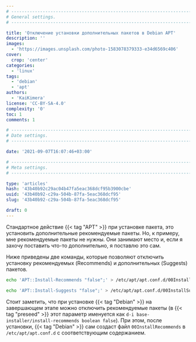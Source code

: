 ```yaml
---
# -------------------------------------------------------------------------------------------------------------------- #
# General settings.
# -------------------------------------------------------------------------------------------------------------------- #

title: 'Отключение установки дополнительных пакетов в Debian APT'
description: ''
images:
  - 'https://images.unsplash.com/photo-1583078379333-e34d6569c406'
cover:
  crop: 'center'
categories:
  - 'linux'
tags:
  - 'debian'
  - 'apt'
authors:
  - 'KaiKimera'
license: 'CC-BY-SA-4.0'
complexity: '0'
toc: 1
comments: 1

# -------------------------------------------------------------------------------------------------------------------- #
# Date settings.
# -------------------------------------------------------------------------------------------------------------------- #

date: '2021-09-07T16:07:46+03:00'

# -------------------------------------------------------------------------------------------------------------------- #
# Meta settings.
# -------------------------------------------------------------------------------------------------------------------- #

type: 'articles'
hash: '43b40b92c29ac04b47fa5eac368dcf95b3900cbe'
uuid: '43b40b92-c29a-504b-87fa-5eac368dcf95'
slug: '43b40b92-c29a-504b-87fa-5eac368dcf95'

draft: 0
---
```


Стандартное действие {{< tag "APT" >}} при установке пакета, это установить дополнительные рекомендуемые пакеты. Но, к примеру, мне рекомендуемые пакеты не нужны. Они занимают место и, если я захочу поставить что-то дополнительно, я поставлю это сам.

<!--more-->

Ниже приведены две команды, которые позволяют отключить установку рекомендуемых (Recommends) и дополнительных (Suggests) пакетов.

```bash
echo 'APT::Install-Recommends "false";' > /etc/apt/apt.conf.d/00InstallRecommends
```

```bash
echo 'APT::Install-Suggests "false";' > /etc/apt/apt.conf.d/00InstallSuggests
```

Стоит заметить, что при установке {{< tag "Debian" >}} на завершающем этапе можно отключить рекомендуемые пакеты (в {{< tag "preseed" >}} этот параметр именуется как `d-i base-installer/install-recommends boolean false`). При этом, после установки, {{< tag "Debian" >}} сам создаст файл `00InstallRecommends` в `/etc/apt/apt.conf.d` с соответствующим содержанием.
